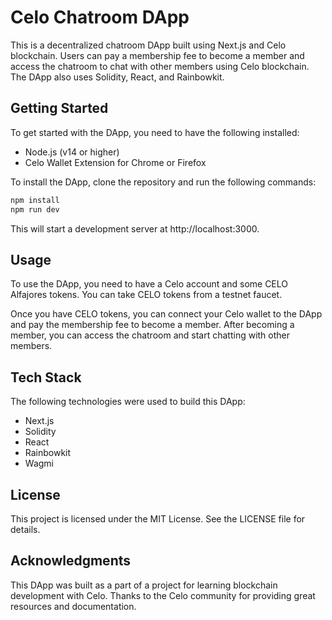 # Celo Chatroom DApp

This is a decentralized chatroom DApp built using Next.js and Celo blockchain. Users can pay a membership fee to become a member and access the chatroom to chat with other members using Celo blockchain. The DApp also uses Solidity, React, and Rainbowkit.

## Getting Started

To get started with the DApp, you need to have the following installed:

- Node.js (v14 or higher)
- Celo Wallet Extension for Chrome or Firefox

To install the DApp, clone the repository and run the following commands:

```bash
npm install
npm run dev
```
This will start a development server at http://localhost:3000.


## Usage
To use the DApp, you need to have a Celo account and some CELO Alfajores tokens. You can take CELO tokens from a testnet faucet.

Once you have CELO tokens, you can connect your Celo wallet to the DApp and pay the membership fee to become a member. After becoming a member, you can access the chatroom and start chatting with other members.

## Tech Stack
The following technologies were used to build this DApp:

- Next.js
- Solidity
- React
- Rainbowkit
- Wagmi
## License
This project is licensed under the MIT License. See the LICENSE file for details.

## Acknowledgments
This DApp was built as a part of a project for learning blockchain development with Celo. Thanks to the Celo community for providing great resources and documentation.

